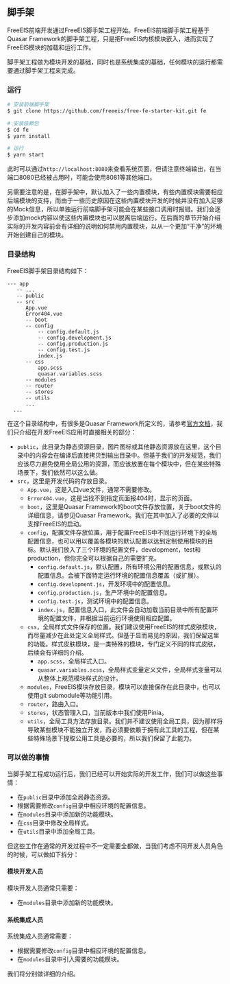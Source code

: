 ## 脚手架

FreeEIS前端开发通过FreeEIS脚手架工程开始。FreeEIS前端脚手架工程基于Quasar Framework的脚手架工程，只是把FreeEIS内核模块嵌入，进而实现了FreeEIS模块的加载和运行工作。

脚手架工程做为模块开发的基础，同时也是系统集成的基础，任何模块的运行都需要通过脚手架工程来完成。

### 运行


```sh
# 安装前端脚手架
$ git clone https://github.com/freeeis/free-fe-starter-kit.git fe

# 安装依赖包
$ cd fe
$ yarn install

# 运行
$ yarn start
```

此时可以通过`http://localhost:8080`来查看系统页面，但请注意终端输出，在当端口8080已经被占用时，可能会使用8081等其他端口。

另需要注意的是，在脚手架中，默认加入了一些内置模块，有些内置模块需要相应后端模块的支持，而由于一些历史原因在这些内置模块开发的时候并没有加入足够的Mock信息，所以单独运行前端脚手架可能会在某些接口调用时报错。我们会逐步添加mock内容以使这些内置模块也可以脱离后端运行。在后面的章节开始介绍实际的开发内容前会有详细的说明如何禁用内置模块，以从一个更加“干净”的环境开始创建自己的模块。

### 目录结构

FreeEIS脚手架目录结构如下：

```
--- app
   -- ...
   -- public
   -- src
      App.vue
      Error404.vue
      -- boot
      -- config
          -- config.default.js
          -- config.development.js
          -- config.production.js
          -- config.test.js
          index.js
      -- css
          app.scss
          quasar.variables.scss
      -- modules
      -- router
      -- stores
      -- utils
      ...
  ...

```

在这个目录结构中，有很多是Quasar Framework所定义的，请参考[官方文档](https://quasar.dev)，我们只介绍在开发FreeEIS应用时直接相关的部分：
- `public`，此目录为静态资源目录，图片图标或其他静态资源放在这里，这个目录中的内容会在编译后直接拷贝到输出目录中。但基于我们的开发规范，我们应该尽力避免使用全局公用的资源，而应该放置在每个模块中，但在某些特殊场景下，我们依然可以这么做。
- `src`，这里是开发代码的存放目录。
  - `App.vue`，这是入口vue文件，通常不需要修改。
  - `Error404.vue`，这是当找不到指定页面报404时，显示的页面。
  - `boot`，这里是Quasar Framework的boot文件存放位置，关于boot文件的详细信息，请参见Quasar Framework。我们在其中加入了必要的文件以支撑FreeEIS的启动。
  - `config`，配置文件存放位置，用于配置FreeEIS中不同运行环境下的全局配置信息，也可以用以覆盖各模块的默认配置以达到定制使用模块的目标。默认我们放入了三个环境的配置文件，development，test和production，但你完全可以根据自己的需要扩充。
    - `config.default.js`，默认配置，所有环境公用的配置信息，或默认的配置信息。会被下面特定运行环境的配置信息覆盖（或扩展）。
    - `config.development.js`，开发环境中的配置信息。
    - `config.production.js`，生产环境中的配置信息。
    - `config.test.js`，测试环境中的配置信息。
    - `index.js`，配置信息入口，此文件会自动加载当前目录中所有配置环境的配置文件，并根据当前运行环境使用相应配置。
  - `css`，全局样式文件保存的位置。我们建议使用FreeEIS的样式皮肤模块，而尽量减少在此处定义全局样式。但基于显而易见的原因，我们保留这里的功能。样式皮肤模块，是一类特殊的模块，专门定义不同的样式皮肤，后续会有详细的介绍。
    - `app.scss`，全局样式入口。
    - `quasar.variables.scss`，全局样式变量定义文件，全局样式变量可以从整体上规范模块样式的设计。
  - `modules`，FreeEIS模块存放目录，模块可以直接保存在此目录中，也可以使用git submodule等功能引用。
  - `router`，路由入口。
  - `stores`，状态管理入口，当前版本中我们使用Pinia。
  - `utils`，全局工具方法存放目录。我们并不建议使用全局工具，因为那样将导致某些模块不能独立开发，而必须要依赖于拥有此工具的工程，但在某些特殊场景下提取公用工具是必要的，所以我们保留了此能力。

### 可以做的事情

当脚手架工程成功运行后，我们已经可以开始实际的开发工作，我们可以做这些事情：

 - 在`public`目录中添加全局静态资源。
 - 根据需要修改`config`目录中相应环境的配置信息。
 - 在`modules`目录中添加新的功能模块。
 - 在`css`目录中修改全局样式。
 - 在`utils`目录中添加全局工具。

 但这些工作在通常的开发过程中不一定需要全都做，当我们考虑不同开发人员角色的时候，可以做如下拆分：

#### 模块开发人员

模块开发人员通常只需要：

 - 在`modules`目录中添加新的功能模块。

#### 系统集成人员

系统集成人员通常需要：

 - 根据需要修改`config`目录中相应环境的配置信息。
 - 在`modules`目录中引入需要的功能模块。


我们将分别做详细的介绍。


